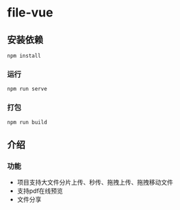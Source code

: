 # file-vue

## 安装依赖
```
npm install
```

### 运行
```
npm run serve
```

### 打包
```
npm run build
```

## 介绍

### 功能

- 项目支持大文件分片上传、秒传、拖拽上传、拖拽移动文件
- 支持pdf在线预览
- 文件分享




